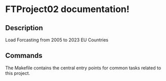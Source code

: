 # FTProject02 documentation!

## Description

Load Forcasting from 2005 to 2023 EU Countries

## Commands

The Makefile contains the central entry points for common tasks related to this project.


